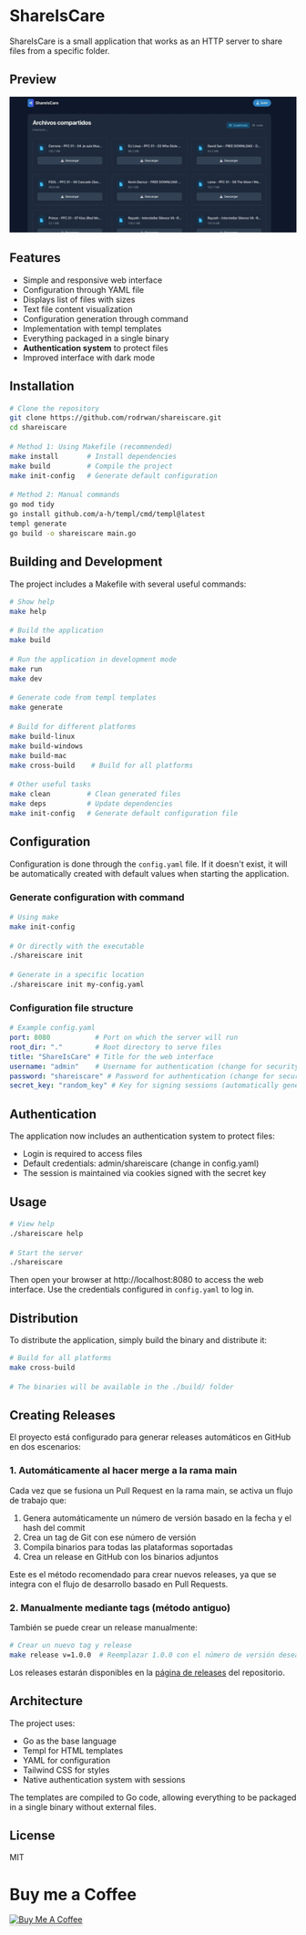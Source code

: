 # ShareIsCare

ShareIsCare is a small application that works as an HTTP server to share files from a specific folder.

## Preview

![ShareIsCare Interface](frontend.jpeg)

## Features

- Simple and responsive web interface
- Configuration through YAML file
- Displays list of files with sizes
- Text file content visualization
- Configuration generation through command
- Implementation with templ templates
- Everything packaged in a single binary
- **Authentication system** to protect files
- Improved interface with dark mode

## Installation

```bash
# Clone the repository
git clone https://github.com/rodrwan/shareiscare.git
cd shareiscare

# Method 1: Using Makefile (recommended)
make install       # Install dependencies
make build         # Compile the project
make init-config   # Generate default configuration

# Method 2: Manual commands
go mod tidy
go install github.com/a-h/templ/cmd/templ@latest
templ generate
go build -o shareiscare main.go
```

## Building and Development

The project includes a Makefile with several useful commands:

```bash
# Show help
make help

# Build the application
make build

# Run the application in development mode
make run
make dev

# Generate code from templ templates
make generate

# Build for different platforms
make build-linux
make build-windows
make build-mac
make cross-build    # Build for all platforms

# Other useful tasks
make clean         # Clean generated files
make deps          # Update dependencies
make init-config   # Generate default configuration file
```

## Configuration

Configuration is done through the `config.yaml` file. If it doesn't exist, it will be automatically created with default values when starting the application.

### Generate configuration with command

```bash
# Using make
make init-config

# Or directly with the executable
./shareiscare init

# Generate in a specific location
./shareiscare init my-config.yaml
```

### Configuration file structure

```yaml
# Example config.yaml
port: 8080           # Port on which the server will run
root_dir: "."        # Root directory to serve files
title: "ShareIsCare" # Title for the web interface
username: "admin"    # Username for authentication (change for security)
password: "shareiscare" # Password for authentication (change for security)
secret_key: "random_key" # Key for signing sessions (automatically generated)
```

## Authentication

The application now includes an authentication system to protect files:

- Login is required to access files
- Default credentials: admin/shareiscare (change in config.yaml)
- The session is maintained via cookies signed with the secret key

## Usage

```bash
# View help
./shareiscare help

# Start the server
./shareiscare
```

Then open your browser at http://localhost:8080 to access the web interface.
Use the credentials configured in `config.yaml` to log in.

## Distribution

To distribute the application, simply build the binary and distribute it:

```bash
# Build for all platforms
make cross-build

# The binaries will be available in the ./build/ folder
```

## Creating Releases

El proyecto está configurado para generar releases automáticos en GitHub en dos escenarios:

### 1. Automáticamente al hacer merge a la rama main

Cada vez que se fusiona un Pull Request en la rama main, se activa un flujo de trabajo que:

1. Genera automáticamente un número de versión basado en la fecha y el hash del commit
2. Crea un tag de Git con ese número de versión
3. Compila binarios para todas las plataformas soportadas
4. Crea un release en GitHub con los binarios adjuntos

Este es el método recomendado para crear nuevos releases, ya que se integra con el flujo de desarrollo basado en Pull Requests.

### 2. Manualmente mediante tags (método antiguo)

También se puede crear un release manualmente:

```bash
# Crear un nuevo tag y release
make release v=1.0.0  # Reemplazar 1.0.0 con el número de versión deseado
```

Los releases estarán disponibles en la [página de releases](https://github.com/rodrwan/shareiscare/releases) del repositorio.

## Architecture

The project uses:
- Go as the base language
- Templ for HTML templates
- YAML for configuration
- Tailwind CSS for styles
- Native authentication system with sessions

The templates are compiled to Go code, allowing everything to be packaged in a single binary without external files.

## License

MIT

# Buy me a Coffee

<a href="https://buymeacoffee.com/roddotcom" target="_blank"><img src="https://www.buymeacoffee.com/assets/img/custom_images/orange_img.png" alt="Buy Me A Coffee" style="height: 41px !important;width: 174px !important;box-shadow: 0px 3px 2px 0px rgba(190, 190, 190, 0.5) !important;-webkit-box-shadow: 0px 3px 2px 0px rgba(190, 190, 190, 0.5) !important;" ></a>